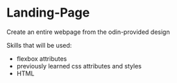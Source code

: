 # Landing-Page

Create an entire webpage from the odin-provided design 

Skills that will be used:
- flexbox attributes
- previously learned css attributes and styles
- HTML
